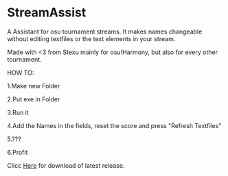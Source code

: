 # StreamAssist
A Assistant for osu tournament streams. It makes names changeable without editing textfiles or the text elements in your stream.

Made with <3 from Stexu mainly for osu!Harmony, but also for every other tournament.

HOW TO:

1.Make new Folder

2.Put exe in Folder

3.Run it

4.Add the Names in the fields, reset the score and press "Refresh Textfiles"

5.???

6.Profit

Clicc [Here](https://github.com/Stexu/StreamAssist/raw/master/StreamAssist_V1.2.exe) for download of latest release.
